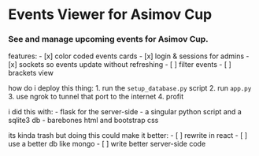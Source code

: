 # Events Viewer for Asimov Cup
### See and manage upcoming events for Asimov Cup.

features:
    - [x] color coded events cards
    - [x] login & sessions for admins
    - [x] sockets so events update without refreshing
    - [ ] filter events
    - [ ] brackets view

how do i deploy this thing:
    1. run the `setup_database.py` script
    2. run `app.py`
    3. use ngrok to tunnel that port to the internet
    4. profit

i did this with:
    - flask for the server-side
    - a singular python script and a sqlite3 db
    - barebones html and bootstrap css

its kinda trash but doing this could make it better:
    - [ ] rewrite in react
    - [ ] use a better db like mongo
    - [ ] write better server-side code
